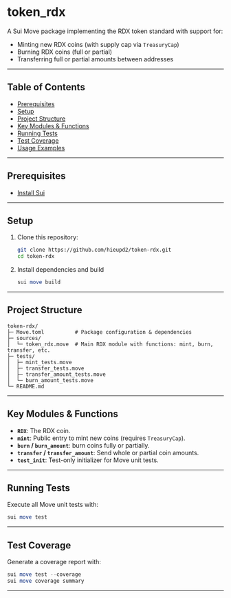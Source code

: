 # token_rdx

A Sui Move package implementing the RDX token standard with support for:

- Minting new RDX coins (with supply cap via `TreasuryCap`)
- Burning RDX coins (full or partial)
- Transferring full or partial amounts between addresses

---

## Table of Contents

- [Prerequisites](#prerequisites)
- [Setup](#setup)
- [Project Structure](#project-structure)
- [Key Modules & Functions](#key-modules--functions)
- [Running Tests](#running-tests)
- [Test Coverage](#test-coverage)
- [Usage Examples](#usage-examples)

---

## Prerequisites

- [Install Sui](https://docs.sui.io/build/install)

---

## Setup

1. Clone this repository:

   ```bash
   git clone https://github.com/hieupd2/token-rdx.git
   cd token-rdx
   ```

2. Install dependencies and build

   ```powershell
   sui move build
   ```

---

## Project Structure

```
token-rdx/
├─ Move.toml          # Package configuration & dependencies
├─ sources/
│  └─ token_rdx.move  # Main RDX module with functions: mint, burn, transfer, etc.
├─ tests/
│  ├─ mint_tests.move
│  ├─ transfer_tests.move
│  ├─ transfer_amount_tests.move
│  └─ burn_amount_tests.move
└─ README.md         
```

---

## Key Modules & Functions

- **`RDX`**: The RDX coin.
- **`mint`**: Public entry to mint new coins (requires `TreasuryCap`).
- **`burn` / `burn_amount`**: burn coins fully or partially.
- **`transfer` / `transfer_amount`**: Send whole or partial coin amounts.
- **`test_init`**: Test-only initializer for Move unit tests.

---

## Running Tests

Execute all Move unit tests with:

```powershell
sui move test
```

---

## Test Coverage

Generate a coverage report with:

```powershell
sui move test --coverage
sui move coverage summary
```

---
